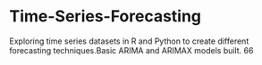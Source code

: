 # Time-Series-Forecasting
Exploring time series datasets in R and Python to create different forecasting techniques.Basic ARIMA and ARIMAX models built.
66
